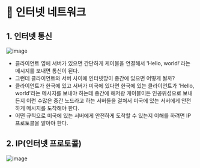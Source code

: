 # 🥕 인터넷 네트워크

## 1. 인터넷 통신
![image](https://github.com/user-attachments/assets/6ca60c49-ec9e-4888-aa29-73528573662e)

- 클라이언트 옆에 서버가 있으면 간단하게 케이블을 연결해서 'Hello, world!'라는 메시지를 보내면 통신이 된다.
- 그런데 클라이언트와 서버 사이에 인터넷망이 중간에 있으면 어떻게 될까?
- 클라이언트가 한국에 있고 서버가 미국에 있다면 한국에 있는 클라이언트가 'Hello, world'라는 메시지를 보내야 하는데 중간에 해저광 케이블이든 인공위성으로 보내든지 이런 수많은 중간 노드라고 하는 서버들을 걸쳐서 미국에 있는 서버에게 안전하게 메시지를 도착해야 한다.
- 어떤 규칙으로 미국에 있는 서버에게 안전하게 도착할 수 있는지 이해를 하려면 IP 프로토콜을 알아야 한다.

## 2. IP(인터넷 프로토콜)
![image](https://github.com/user-attachments/assets/75285411-be91-4570-8ff3-97a88f621021)
